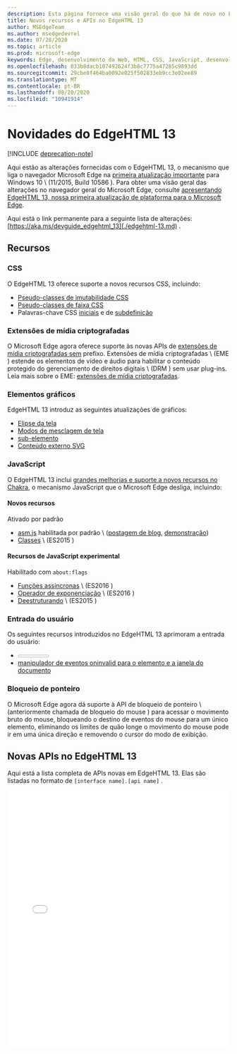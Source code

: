 ```yaml
---
description: Esta página fornece uma visão geral do que há de novo no EdgeHTML 13.
title: Novos recursos e APIs no EdgeHTML 13
author: MSEdgeTeam
ms.author: msedgedevrel
ms.date: 07/28/2020
ms.topic: article
ms.prod: microsoft-edge
keywords: Edge, desenvolvimento da Web, HTML, CSS, JavaScript, desenvolvedor
ms.openlocfilehash: 033b8dacb107492624f3b8c7775a47285c9893dd
ms.sourcegitcommit: 29cbe0f464ba0092e025f502833eb9cc3e02ee89
ms.translationtype: MT
ms.contentlocale: pt-BR
ms.lasthandoff: 08/20/2020
ms.locfileid: "10941914"
---
```

# Novidades do EdgeHTML 13  

[!INCLUDE [deprecation-note](../../includes/legacy-edge-note.md)]  

Aqui estão as alterações fornecidas com o EdgeHTML 13, o mecanismo que liga o navegador Microsoft Edge na [primeira atualização importante](https://blogs.windows.com/windowsexperience/2015/11/12) para Windows 10 \ (11/2015, Build 10586 \).  Para obter uma visão geral das alterações no navegador geral do Microsoft Edge, consulte [apresentando EdgeHTML 13, nossa primeira atualização de plataforma para o Microsoft Edge](https://blogs.windows.com/msedgedev/2015/11/16).  

Aqui está o link permanente para a seguinte lista de alterações:  [https://aka.ms/devguide_edgehtml_13](./edgehtml-13.md) .  

## Recursos  

### CSS  

O EdgeHTML 13 oferece suporte a novos recursos CSS, incluindo:  

*   [Pseudo-classes de imutabilidade CSS](https://developer.microsoft.com/microsoft-edge/platform/status/cssmutabilitypseudoclasses)  
*   [Pseudo-classes de faixa CSS](https://developer.microsoft.com/microsoft-edge/platform/status/cssrangepseudoclasses)  
*   Palavras-chave CSS [iniciais](https://developer.microsoft.com/microsoft-edge/platform/status/cssinitialvalue) e de [subdefinição](https://developer.microsoft.com/microsoft-edge/platform/status/cssunsetvalue)  

### Extensões de mídia criptografadas  

O Microsoft Edge agora oferece suporte às novas APIs de [extensões de mídia criptografadas sem](https://w3.org/TR/encrypted-media) prefixo.  Extensões de mídia criptografadas \ (EME \) estende os elementos de vídeo e áudio para habilitar o conteúdo protegido do gerenciamento de direitos digitais \ (DRM \) sem usar plug-ins.  Leia mais sobre o EME:  [extensões de mídia criptografadas](https://developer.mozilla.org/docs/Web/API/Encrypted_Media_Extensions_API).  

### Elementos gráficos  

EdgeHTML 13 introduz as seguintes atualizações de gráficos:  

*   [Elipse da tela](https://developer.microsoft.com/microsoft-edge/platform/status/canvas2dellipse)  
*   [Modos de mesclagem de tela](https://developer.microsoft.com/microsoft-edge/platform/status/compositingandblendingincanvas2d)  
*   [<picture> sub-elemento](https://developer.microsoft.com/microsoft-edge/platform/status/pictureelement)  
*   [Conteúdo externo SVG](https://developer.microsoft.com/microsoft-edge/platform/status/svgexternalcontent)  

### JavaScript  

O EdgeHTML 13 inclui [grandes melhorias e suporte a novos recursos no Chakra](https://blogs.windows.com/msedgedev/2015/09/30), o mecanismo JavaScript que o Microsoft Edge desliga, incluindo:  

#### Novos recursos  

Ativado por padrão  

*   [asm.js](https://developer.microsoft.com/microsoft-edge/platform/status/asmjs/?q=asm.js) habilitada por padrão \ ([postagem de blog](https://blogs.windows.com/msedgedev/2015/11/10), [demonstração](https://dev.windows.com/microsoft-edge/testdrive/demos/chess)\)  
*   [Classes](https://developer.microsoft.com/microsoft-edge/platform/status/asmjs/?q=classes) \ (ES2015 \)  

#### Recursos de JavaScript experimental  

Habilitado com `about:flags`  

*   [Funções assíncronas](https://developer.microsoft.com/microsoft-edge/platform/status/asyncfunctions/?q=async%20functions) \ (ES2016 \)  
*   [Operador de exponenciação](https://developer.microsoft.com/microsoft-edge/platform/status/exponentiationoperatores2016/?q=exponentiation%20operator) \ (ES2016 \)  
*   [Deestruturando](https://developer.microsoft.com/microsoft-edge/platform/status/destructuringES2015/?q=destructuring) \ (ES2015 \)  

### Entrada do usuário  

Os seguintes recursos introduzidos no EdgeHTML 13 aprimoram a entrada do usuário:  

*   [<meter> sub-elemento](https://developer.microsoft.com/microsoft-edge/platform/status/meterelement)  
*   [manipulador de eventos oninvalid para o elemento e a janela do documento](https://developer.microsoft.com/microsoft-edge/platform/status/oninvalideventhandler)  

### Bloqueio de ponteiro  

O Microsoft Edge agora dá suporte à API de bloqueio de ponteiro \ (anteriormente chamada de bloqueio do mouse \) para acessar o movimento bruto do mouse, bloqueando o destino de eventos do mouse para um único elemento, eliminando os limites de quão longe o movimento do mouse pode ir em uma única direção e removendo o cursor do modo de exibição.  

## Novas APIs no EdgeHTML 13  

Aqui está a lista completa de APIs novas em EdgeHTML 13.  Elas são listadas no formato de `[interface name].[api name]` .  

<iframe height='584' scrolling='no' title='Novas APIs no EdgeHTML 13' src='//codepen.io/MicrosoftEdgeDocumentation/embed/vmzxEY/?height=584&theme-id=23761&default-tab=result&embed-version=2' frameborder='no' allowtransparency='true' allowfullscreen='true' style='width:  100%;'>Veja a caneta <a href='https://codepen.io/MicrosoftEdgeDocumentation/pen/vmzxEY/'> New APIs no EdgeHTML 13 </a> ao Microsoft Edge Docs ( <a href='http://codepen.io/MicrosoftEdgeDocumentation'> @MicrosoftEdgeDocumentation </a> ) em <a href='http://codepen.io'> CodePen </a> .</iframe>  
